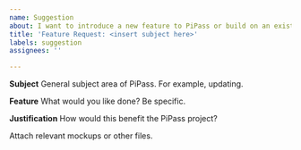 ```yaml
---
name: Suggestion
about: I want to introduce a new feature to PiPass or build on an existing one.
title: 'Feature Request: <insert subject here>'
labels: suggestion
assignees: ''

---
```


**Subject**
General subject area of PiPass. For example, updating.

**Feature**
What would you like done? Be specific.

**Justification**
How would this benefit the PiPass project?

Attach relevant mockups or other files.
